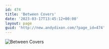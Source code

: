 ```yaml
---
id: 474
title: 'Between Covers'
date: '2023-03-17T13:45:12+00:00'
layout: page
guid: 'http://new.andydixon.com/?page_id=474'
---
```


![Between Covers](https://i0.wp.com/assets.g8x2.ldn.idrivee2-23.com/posters/Between%20Covers%2001.jpg?w=1200&ssl=1 "Between Covers")
